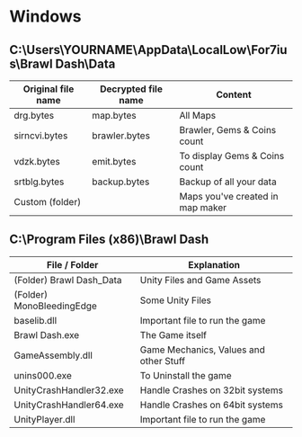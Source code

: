 # Windows
## C:\Users\YOURNAME\AppData\LocalLow\For7ius\Brawl Dash\Data

| Original file name        | Decrypted file name         | Content
--------------------------- | --------------------------- | ------------------------------------------------------
drg.bytes                   | map.bytes                   | All Maps
sirncvi.bytes               | brawler.bytes               | Brawler, Gems & Coins count
vdzk.bytes                  | emit.bytes                  | To display Gems & Coins count
srtblg.bytes                | backup.bytes                | Backup of all your data
Custom (folder)             |                             | Maps you've created in map maker

## C:\Program Files (x86)\Brawl Dash

| File / Folder              | Explanation
---------------------------- |  -----------------------------------
(Folder) Brawl Dash_Data     |     Unity Files and Game Assets 
(Folder) MonoBleedingEdge    |     Some Unity Files 
baselib.dll                  |     Important file to run the game 
Brawl Dash.exe               |     The Game itself 
GameAssembly.dll             |     Game Mechanics, Values and other Stuff 
unins000.exe                 |     To Uninstall the game 
UnityCrashHandler32.exe      |     Handle Crashes on 32bit systems 
UnityCrashHandler64.exe      |     Handle Crashes on 64bit systems 
UnityPlayer.dll              |     Important file to run the game 
